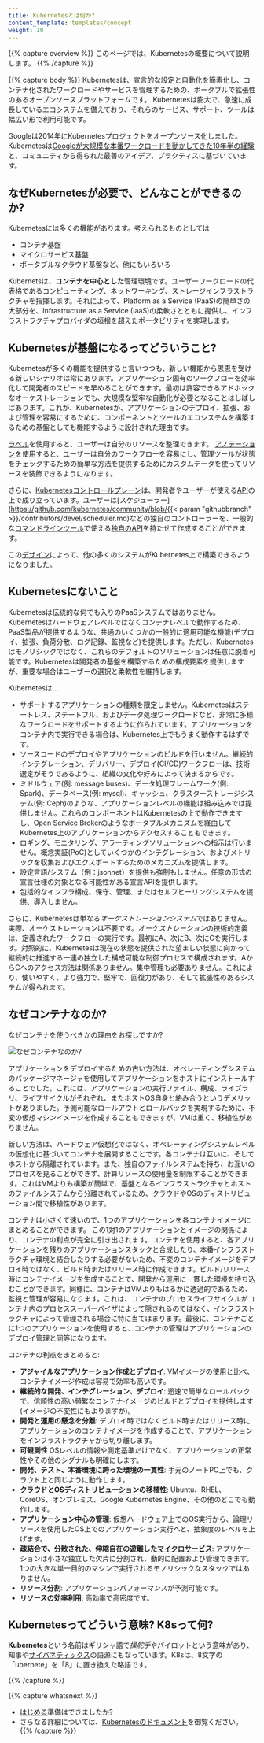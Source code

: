 ```yaml
---
title: Kubernetesとは何か?
content_template: templates/concept
weight: 10
---
```


{{% capture overview %}}
このページでは、Kubernetesの概要について説明します。
{{% /capture %}}

{{% capture body %}}
Kubernetesは、宣言的な設定と自動化を簡素化し、コンテナ化されたワークロードやサービスを管理するための、ポータブルで拡張性のあるオープンソースプラットフォームです。
Kubernetesは膨大で、急速に成長しているエコシステムを備えており、それらのサービス、サポート、ツールは幅広い形で利用可能です。

Googleは2014年にKubernetesプロジェクトをオープンソース化しました。Kubernetesは[Googleが大規模な本番ワークロードを動かしてきた10年半の経験
](<https://research.google.com/pubs/pub43438.html>)と、コミュニティから得られた最善のアイデア、プラクティスに基づいています。

## なぜKubernetesが必要で、どんなことができるのか?

Kubernetesには多くの機能があります。考えられるものとしては

- コンテナ基盤
- マイクロサービス基盤
- ポータブルなクラウド基盤など、他にもいろいろ

Kubernetsは、**コンテナを中心とした**管理環境です。ユーザーワークロードの代表格であるコンピューティング、ネットワーキング、ストレージインフラストラクチャを指揮します。それによって、Platform as a Service (PaaS)の簡単さの大部分を、Infrastructure as a Service (IaaS)の柔軟さとともに提供し、インフラストラクチャプロバイダの垣根を超えたポータビリティを実現します。

## Kubernetesが基盤になるってどういうこと?

Kubernetesが多くの機能を提供すると言いつつも、新しい機能から恩恵を受ける新しいシナリオは常にあります。アプリケーション固有のワークフローを効率化して開発者のスピードを早めることができます。最初は許容できるアドホックなオーケストレーションでも、大規模な堅牢な自動化が必要となることはしばしばあります。これが、Kubernetesが、アプリケーションのデプロイ、拡張、および管理を容易にするために、コンポーネントとツールのエコシステムを構築するための基盤としても機能するように設計された理由です。

[ラベル](/docs/concepts/overview/working-with-objects/labels/)を使用すると、ユーザーは自分のリソースを整理できます。 [アノテーション](/docs/concepts/overview/working-with-objects/annotations/)を使用すると、ユーザーは自分のワークフローを容易にし、管理ツールが状態をチェックするための簡単な方法を提供するためにカスタムデータを使ってリソースを装飾できるようになります。

さらに、[Kubernetesコントロールプレーン](/docs/concepts/overview/components/)は、開発者やユーザーが使える[API](/docs/reference/using-api/api-overview/)の上で成り立っています。ユーザーは[スケジューラー](https://github.com/kubernetes/community/blob/{{< param "githubbranch" >}}/contributors/devel/scheduler.md)などの独自のコントローラーを、一般的な[コマンドラインツール](/docs/user-guide/kubectl-overview/)で使える[独自のAPI](/docs/concepts/api-extension/custom-resources/)を持たせて作成することができます。

この[デザイン](https://git.k8s.io/community/contributors/design-proposals/architecture/architecture.md)によって、他の多くのシステムがKubernetes上で構築できるようになりました。

## Kubernetesにないこと

Kubernetesは伝統的な何でも入りのPaaSシステムではありません。Kubernetesはハードウェアレベルではなくコンテナレベルで動作するため、PaaS製品が提供するような、共通のいくつかの一般的に適用可能な機能(デプロイ、拡張、負荷分散、ログ記録、監視など)を提供します。ただし、Kubernetesはモノリシックではなく、これらのデフォルトのソリューションは任意に脱着可能です。Kubernetesは開発者の基盤を構築するための構成要素を提供しますが、重要な場合はユーザーの選択と柔軟性を維持します。

Kubernetesは...

* サポートするアプリケーションの種類を限定しません。Kubernetesはステートレス、ステートフル、およびデータ処理ワークロードなど、非常に多様なワークロードをサポートするように作られています。アプリケーションをコンテナ内で実行できる場合は、Kubernetes上でもうまく動作するはずです。
* ソースコードのデプロイやアプリケーションのビルドを行いません。継続的インテグレーション、デリバリー、デプロイ(CI/CD)ワークフローは、技術選定がそうであるように、組織の文化や好みによって決まるからです。
* ミドルウェア(例: message buses)、データ処理フレームワーク(例: Spark)、データベース(例: mysql)、キャッシュ、クラスターストレージシステム(例: Ceph)のような、アプリケーションレベルの機能は組み込みでは提供しません。これらのコンポーネントはKubernetesの上で動作できますし、Open Service Brokerのようなポータブルメカニズムを経由してKubernetes上のアプリケーションからアクセスすることもできます。
* ロギング、モニタリング、アラーティングソリューションへの指示は行いません。概念実証(PoC)としていくつかのインテグレーション、およびメトリックを収集およびエクスポートするためのメカニズムを提供します。
* 設定言語/システム（例：jsonnet）を提供も強制もしません。任意の形式の宣言仕様の対象となる可能性がある宣言APIを提供します。
* 包括的なインフラ構成、保守、管理、またはセルフヒーリングシステムを提供、導入しません。

さらに、Kubernetesは単なる*オーケストレーションシステム*ではありません。実際、オーケストレーションは不要です。*オーケストレーション*の技術的定義は、定義されたワークフローの実行です。最初にA、次にB、次にCを実行します。対照的に、Kubernetesは現在の状態を提供された望ましい状態に向かって継続的に推進する一連の独立した構成可能な制御プロセスで構成されます。AからCへのアクセス方法は関係ありません。集中管理も必要ありません。これにより、使いやすく、より強力で、堅牢で、回復力があり、そして拡張性のあるシステムが得られます。

## なぜコンテナなのか?

なぜコンテナを使うべきかの理由をお探しですか?

![なぜコンテナなのか?](/images/docs/why_containers.svg)

アプリケーションをデプロイするための古い方法は、オペレーティングシステムのパッケージマネージャを使用してアプリケーションをホストにインストールすることでした。これには、アプリケーションの実行ファイル、構成、ライブラリ、ライフサイクルがそれぞれ、またホストOS自身と絡み合うというデメリットがありました。予測可能なロールアウトとロールバックを実現するために、不変の仮想マシンイメージを作成することもできますが、VMは重く、移植性がありません。

新しい方法は、ハードウェア仮想化ではなく、オペレーティングシステムレベルの仮想化に基づいてコンテナを展開することです。各コンテナは互いに、そしてホストから隔離されています。また、独自のファイルシステムを持ち、お互いのプロセスを見ることができず、計算リソースの使用量を制限することができます。これはVMよりも構築が簡単で、基盤となるインフラストラクチャとホストのファイルシステムから分離されているため、クラウドやOSのディストリビューション間で移植性があります。

コンテナは小さくて速いので、1つのアプリケーションを各コンテナイメージにまとめることができます。 この1対1のアプリケーションとイメージの関係により、コンテナの利点が完全に引き出されます。コンテナを使用すると、各アプリケーションを残りのアプリケーションスタックと合成したり、本番インフラストラクチャ環境と結合したりする必要がないため、不変のコンテナイメージをデプロイ時ではなく、ビルド時またはリリース時に作成できます。ビルド/リリース時にコンテナイメージを生成することで、開発から運用に一貫した環境を持ち込むことができます。同様に、コンテナはVMよりもはるかに透過的であるため、監視と管理が容易になります。これは、コンテナのプロセスライフサイクルがコンテナ内のプロセススーパーバイザによって隠されるのではなく、インフラストラクチャによって管理される場合に特に当てはまります。最後に、コンテナごとに1つのアプリケーションを使用すると、コンテナの管理はアプリケーションのデプロイ管理と同等になります。

コンテナの利点をまとめると:

* **アジャイルなアプリケーション作成とデプロイ**:
    VMイメージの使用と比べ、コンテナイメージ作成は容易で効率も高いです。
* **継続的な開発、インテグレーション、デプロイ**:
    迅速で簡単なロールバックで、信頼性の高い頻繁なコンテナイメージのビルドとデプロイを提供します(イメージの不変性にもよりますが)。
* **開発と運用の懸念を分離**:
    デプロイ時ではなくビルド時またはリリース時にアプリケーションのコンテナイメージを作成することで、アプリケーションをインフラストラクチャから切り離します。
* **可観測性**
    OSレベルの情報や測定基準だけでなく、アプリケーションの正常性やその他のシグナルも明確にします。
* **開発、テスト、本番環境に跨った環境の一貫性**:
    手元のノートPC上でも、クラウド上と同じように動作します。
* **クラウドとOSディストリビューションの移植性**:
    Ubuntu、RHEL、CoreOS、オンプレミス、Google Kubernetes Engine、その他のどこでも動作します。
* **アプリケーション中心の管理**:
    仮想ハードウェア上でのOS実行から、論理リソースを使用したOS上でのアプリケーション実行へと、抽象度のレベルを上げます。
* **疎結合で、分散された、伸縮自在の遊離した[マイクロサービス](https://martinfowler.com/articles/microservices.html)**:
    アプリケーションは小さな独立した欠片に分割され、動的に配置および管理できます。1つの大きな単一目的のマシンで実行されるモノリシックなスタックではありません。
* **リソース分割**:
    アプリケーションパフォーマンスが予測可能です。
* **リソースの効率利用**:
    高効率で高密度です。

## Kubernetesってどういう意味? K8sって何?

**Kubernetes**という名前はギリシャ語で*操舵手*やパイロットという意味があり、知事や[サイバネティックス](http://www.etymonline.com/index.php?term=cybernetics)の語源にもなっています。K8sは、8文字の「ubernete」を「8」に置き換えた略語です。

{{% /capture %}}

{{% capture whatsnext %}}
*   [はじめる](/docs/setup/)準備はできましたか?
*   さらなる詳細については、[Kubernetesのドキュメント](/docs/home/)を御覧ください。
{{% /capture %}}



